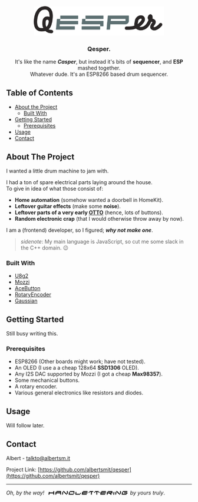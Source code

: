 <!-- PROJECT LOGO -->
<br />
<p align="center">
  <a href="https://github.com/albertsmit/qesper">
    <img src="images/logo.png" alt="Logo" height="80">
  </a>

  <h3 align="center">Qesper.</h3>
  <p align="center">
  It's like the name <strong><i>Casper</i></strong>, but instead it's bits of <strong>sequencer</strong>, and <strong>ESP</strong> mashed together.</br>
    Whatever dude. It's an ESP8266 based drum sequencer.
    <br />
  </p>
</p>



<!-- TABLE OF CONTENTS -->
## Table of Contents

* [About the Project](#about-the-project)
  * [Built With](#built-with)
* [Getting Started](#getting-started)
  * [Prerequisites](#prerequisites)
* [Usage](#usage)
* [Contact](#contact)


<!-- ABOUT THE PROJECT -->
## About The Project

I wanted a little drum machine to jam with.

I had a ton of spare electrical parts laying around the house.\
To give in idea of what those consist of:
- **Home automation** (somehow wanted a doorbell in HomeKit).
- **Leftover guitar effects** (make some **noise**).
- **Leftover parts of a very early [OTTO](https://github.com/OTTO-project/OTTO)** (hence, lots of buttons).
- **Random electronic crap** (that I would otherwise throw away by now).

I am a (frontend) developer, so I figured; _**why not make one**_.

> _sidenote_: My main language is JavaScript, so cut me some slack in the C++ domain. :wink:


### Built With
* [U8g2](https://github.com/olikraus/u8g2)
* [Mozzi](https://github.com/sensorium/Mozzi)
* [AceButton](https://github.com/bxparks/AceButton)
* [RotaryEncoder](https://github.com/mathertel/RotaryEncoder)
* [Gaussian](https://github.com/ivanseidel/Gaussian)


<!-- GETTING STARTED -->
## Getting Started

Still busy writing this.


### Prerequisites

- ESP8266 (Other boards might work; have not tested).
- An OLED (I use a a cheap 128x64 **SSD1306** OLED).
- Any I2S DAC supported by Mozzi (I got a cheap **Max98357**).
- Some mechanical buttons.
- A rotary encoder.
- Various general electronics like resistors and diodes.


<!-- USAGE EXAMPLES -->
## Usage

Will follow later.


<!-- CONTACT -->
## Contact

Albert - talkto@albertsm.it

Project Link: [https://github.com/albertsmit/qesper](https://github.com/albertsmit/qesper)

---

<p>
  <i>Oh, by the way!</i> &nbsp; <span><img src="images/handlettering.png" alt="handlettering" height="10">&nbsp; <i>by yours truly</i>.</span>
</p>
